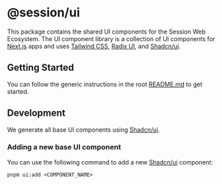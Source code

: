 # @session/ui

This package contains the shared UI components for the Session Web Ecosystem. The UI component library is a collection
of UI components for [Next.js](https://nextjs.org/) apps
and uses
[Tailwind CSS](https://tailwindcss.com/), [Radix UI](https://www.radix-ui.com/),
and [Shadcn/ui](https://ui.shadcn.com/).

## Getting Started

You can follow the generic instructions in the root [README.md](../../README.md#getting-started) to get started.

## Development

We generate all base UI components using [Shadcn/ui](https://ui.shadcn.com/).

### Adding a new base UI component

You can use the following command to add a new [Shadcn/ui](https://ui.shadcn.com/) component:

```shell
pnpm ui:add <COMPONENT_NAME>
```
